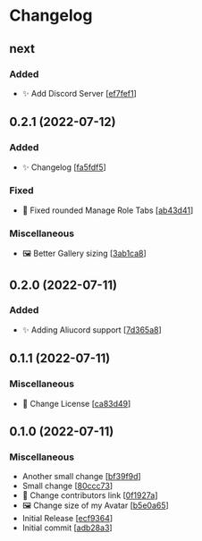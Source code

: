 # Changelog

<a name="next"></a>
## next

### Added

- ✨ Add Discord Server [[ef7fef1](https://github.com/lunar-theme/discord/commit/ef7fef15a09e20190a3252fb5946aead1f0db10f)]


<a name="0.2.1"></a>
## 0.2.1 (2022-07-12)

### Added

- ✨ Changelog [[fa5fdf5](https://github.com/lunar-theme/discord/commit/fa5fdf5cb87d303ad8802e8aa05bd9e003e4532d)]

### Fixed

- 🐛 Fixed rounded Manage Role Tabs [[ab43d41](https://github.com/lunar-theme/discord/commit/ab43d41ccc7bb157c5c1592ffb79e2bdb2e28b7a)]

### Miscellaneous

- 🖼️ Better Gallery sizing [[3ab1ca8](https://github.com/lunar-theme/discord/commit/3ab1ca8e5d9b80345444092c13bde3484d2b1f8b)]


<a name="0.2.0"></a>
## 0.2.0 (2022-07-11)

### Added

- ✨ Adding Aliucord support [[7d365a8](https://github.com/lunar-theme/discord/commit/7d365a83487e50137dc71a972702935b38ff3f89)]


<a name="0.1.1"></a>
## 0.1.1 (2022-07-11)

### Miscellaneous

- 📄 Change License [[ca83d49](https://github.com/lunar-theme/discord/commit/ca83d4957a5aaa27c98763129648ceb06dcdc314)]


<a name="0.1.0"></a>
## 0.1.0 (2022-07-11)

### Miscellaneous

- Another small change [[bf39f9d](https://github.com/lunar-theme/discord/commit/bf39f9d7b38bf59c82d2cf35fa4148d347ecb5f8)]
- Small change [[80ccc73](https://github.com/lunar-theme/discord/commit/80ccc73c7b58ff92e4ba82a1b1aaca6b68d63bf1)]
- 🔗 Change contributors link [[0f1927a](https://github.com/lunar-theme/discord/commit/0f1927a91194efeb1f8e7ab467a1721594034974)]
- 🖼️ Change size of my Avatar [[b5e0a65](https://github.com/lunar-theme/discord/commit/b5e0a65a4646edfde3d81b5191c292967dc5dd15)]
-  Initial Release [[ecf9364](https://github.com/lunar-theme/discord/commit/ecf9364201b9c01bb9ae6493273d1d6fb7854915)]
-  Initial commit [[adb28a3](https://github.com/lunar-theme/discord/commit/adb28a38aef896ca1c5ad15c37e3f92ff3486854)]


